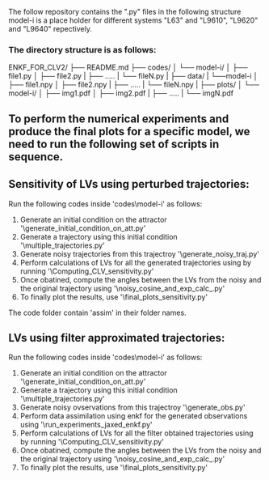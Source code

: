 The follow repository contains the ".py" files in the following structure
model-i is a place holder for different systems "L63" and "L9610", "L9620" and "L9640" repectively.

### The directory structure is as follows:

ENKF_FOR_CLV2/
├── README.md
├── codes/
│   └── model-i/
│       ├── file1.py
│       ├──  file2.py
|       ├──  .....
|       └──  fileN.py
|
├── data/
|   └──model-i
│       ├── file1.npy
│       ├── file2.npy
|       ├── .....
|       └── fileN.npy
|
├── plots/
│   └── model-i/
│       ├──  img1.pdf
│       ├──  img2.pdf
|       ├──  .....
|       └──  imgN.pdf

## To perform the numerical experiments and produce the final plots for a specific model, we need to run the following set of scripts in sequence.

## Sensitivity of LVs using perturbed trajectories:
Run the following codes inside 'codes\model-i\' as follows:
1. Generate an initial condition on the attractor '\generate_initial_condition_on_att.py'
2. Generate a trajectory using this initial condition '\multiple_trajectories.py'
3. Generate noisy trajectories from this trajectroy '\generate_noisy_traj.py'
4. Perform calculations of LVs for all the generated trajectories using by running '\Computing_CLV_sensitivity.py'
5. Once obatined, compute the angles between the LVs from the noisy and the original trajectory using '\noisy_cosine_and_exp_calc_.py'
6. To finally plot the results, use '\final_plots_sensitivity.py'

The code folder contain 'assim' in their folder names.
## LVs using filter approximated trajectories:
Run the following codes inside 'codes\model-i\' as follows:
1. Generate an initial condition on the attractor '\generate_initial_condition_on_att.py'
2. Generate a trajectory using this initial condition '\multiple_trajectories.py'
3. Generate noisy ovservations from this trajectroy '\generate_obs.py'
4. Perform data assimilation using enkf for the generated observations using '\run_experiments_jaxed_enkf.py'
5. Perform calculations of LVs for all the filter obtained trajectories using by running '\Computing_CLV_sensitivity.py'
6. Once obatined, compute the angles between the LVs from the noisy and the original trajectory using '\noisy_cosine_and_exp_calc_.py'
7. To finally plot the results, use '\final_plots_sensitivity.py'
